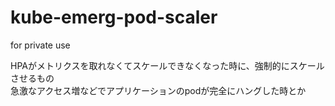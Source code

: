 kube-emerg-pod-scaler
=====

for private use  

HPAがメトリクスを取れなくてスケールできなくなった時に、強制的にスケールさせるもの  
急激なアクセス増などでアプリケーションのpodが完全にハングした時とか  
